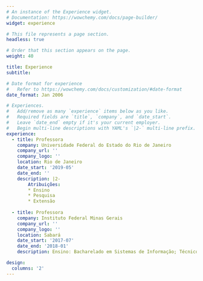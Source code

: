 ```yaml
---
# An instance of the Experience widget.
# Documentation: https://wowchemy.com/docs/page-builder/
widget: experience

# This file represents a page section.
headless: true

# Order that this section appears on the page.
weight: 40

title: Experience
subtitle:

# Date format for experience
#   Refer to https://wowchemy.com/docs/customization/#date-format
date_format: Jan 2006

# Experiences.
#   Add/remove as many `experience` items below as you like.
#   Required fields are `title`, `company`, and `date_start`.
#   Leave `date_end` empty if it's your current employer.
#   Begin multi-line descriptions with YAML's `|2-` multi-line prefix.
experience:
  - title: Professora
    company: Universidade Federal do Estado do Rio de Janeiro
    company_url: ''
    company_logo: ''
    location: Rio de Janeiro
    date_start: '2019-05'
    date_end: ''
    description: |2-
        Atribuições:
        * Ensino
        * Pesquisa
        * Extensão
        
  - title: Professora
    company: Instituto Federal Minas Gerais
    company_url: ''
    company_logo: ''
    location: Sabará
    date_start: '2017-07'
    date_end: '2018-01'
    description: Ensino: Bacharelado em Sistemas de Informação; Técnico Integrado em Administração.

design:
  columns: '2'
---
```

